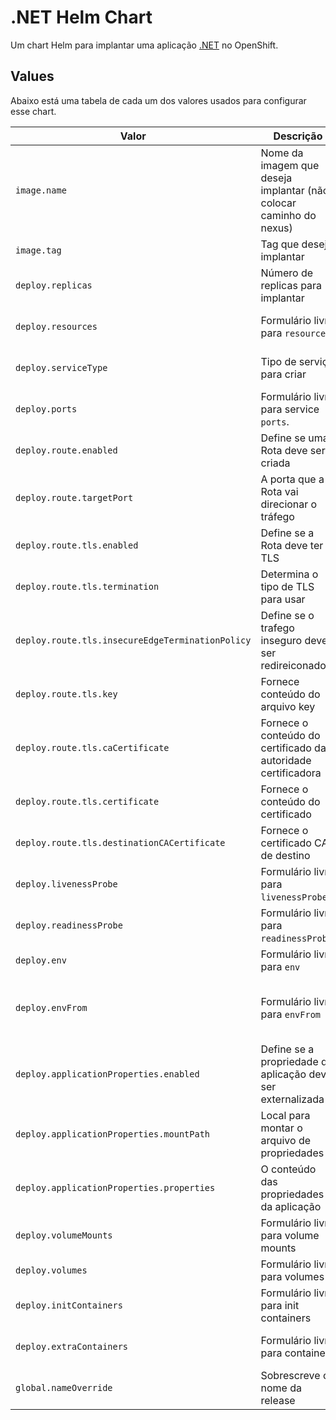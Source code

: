 # .NET Helm Chart
Um chart Helm para implantar uma aplicação [.NET](https://dot.net/) no OpenShift.

## Values
Abaixo está uma tabela de cada um dos valores usados para configurar esse chart.

| Valor | Descrição | Default | Informação adicional |
| ----- | ----------- | ------- | ---------------------- |
| `image.name` | Nome da imagem que deseja implantar (não colocar caminho do nexus) | | O chart vai configurar para imagem ser obtida do nexus baseado nesse valor. |
| `image.tag` | Tag que deseja implantar |  | O chart vai configurar a tag da imagem baseado nesse valor |
| `deploy.replicas` | Número de replicas para implantar |  | - |
| `deploy.resources` | Formulário livre para `resources` | - | Mais informações: https://kubernetes.io/docs/concepts/configuration/manage-resources-containers/ |
| `deploy.serviceType` | Tipo de serviço para criar | `ClusterIP` | Mais informações: https://kubernetes.io/docs/concepts/services-networking/service/#publishing-services-service-types |
| `deploy.ports` | Formulário livre para service `ports`. | Veja [values.yaml](./values.yaml) | Mais informações: https://kubernetes.io/docs/concepts/services-networking/service/#defining-a-service |
| `deploy.route.enabled` | Define se uma Rota deve ser criada | `true` | Permite clientes fora do Openshift acessar sua aplicação|
| `deploy.route.targetPort` | A porta que a Rota vai direcionar o tráfego | `http` | - |
| `deploy.route.tls.enabled` | Define se a Rota deve ter TLS | `true` | Mais informações: https://docs.openshift.com/container-platform/4.6/networking/routes/secured-routes.html |
| `deploy.route.tls.termination` | Determina o tipo de TLS para usar | `edge` | Opções: `edge`, `reencrypt`, `passthrough` |
| `deploy.route.tls.insecureEdgeTerminationPolicy` | Define se o trafego inseguro deve ser redireiconado | `Redirect` | Opções: "Allow", "Disable", "Redirect" |
| `deploy.route.tls.key` | Fornece conteúdo do arquivo key | - | Isso é confidencial. Não coloque esse valor no git. |
| `deploy.route.tls.caCertificate` | Fornece o conteúdo do certificado da autoridade certificadora | - | - |
| `deploy.route.tls.certificate` | Fornece o conteúdo do certificado| - | - |
| `deploy.route.tls.destinationCACertificate` | Fornece o certificado CA de destino | - | - |
| `deploy.livenessProbe` | Formulário livre para `livenessProbe`. | Veja [values.yaml](./values.yaml) | Mais informações: https://docs.openshift.com/container-platform/4.6/applications/application-health.html#application-health-about_application-health |
| `deploy.readinessProbe` | Formulário livre para `readinessProbe`. | Veja [values.yaml](./values.yaml) | Mais informações: https://docs.openshift.com/container-platform/4.6/applications/application-health.html#application-health-about_application-health |
| `deploy.env` | Formulário livre para `env` | - | Mais informações: https://kubernetes.io/docs/tasks/inject-data-application/define-environment-variable-container/ |
| `deploy.envFrom` | Formulário livre para `envFrom` | - | Mais informações: https://kubernetes.io/docs/tasks/configure-pod-container/configure-pod-configmap/#configure-all-key-value-pairs-in-a-configmap-as-container-environment-variables |
| `deploy.applicationProperties.enabled` | Define se a propriedade da aplicação deve ser externalizada | `false` | - |
| `deploy.applicationProperties.mountPath` | Local para montar o arquivo de propriedades| `/deployments/config/` | - |
| `deploy.applicationProperties.properties` | O conteúdo das propriedades da aplicação| - | - |
| `deploy.volumeMounts` | Formulário livre para volume mounts | - | Mais informações: https://kubernetes.io/docs/concepts/storage/volumes/ |
| `deploy.volumes` | Formulário livre para volumes | - | Mais informações: https://kubernetes.io/docs/concepts/storage/volumes/ |
| `deploy.initContainers` | Formulário livre para init containers | - | Mais informações: https://kubernetes.io/docs/concepts/workloads/pods/init-containers/ |
| `deploy.extraContainers` | Formulário livre para containers | - | Mais informações: https://kubernetes.io/docs/concepts/workloads/pods/#pod-templates |
| `global.nameOverride` | Sobrescreve o nome da release| - | Recursos são nomeados com nome da release. Configure esse valor para sobrescrever o nome da release. |
